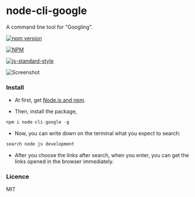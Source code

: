 # node-cli-google
A command line tool for "Googling".

[![npm version](https://badge.fury.io/js/node-cli-google.svg)](https://badge.fury.io/js/node-cli-google)

[![NPM](https://nodei.co/npm/node-cli-google.png)](https://nodei.co/npm/node-cli-google/)

[![js-standard-style](https://cdn.rawgit.com/feross/standard/master/badge.svg)](https://github.com/feross/standard)

[logo]: http://i64.tinypic.com/30icens.png"
![Screenshot](http://i64.tinypic.com/30icens.png "Usage steps")

### Install

* At first, get [Node.js and npm](https://docs.npmjs.com/getting-started/installing-node).

* Then, install the package,
```javascript
npm i node-cli-google -g
```

* Now, you can write down on the terminal what you expect to search:
```javascript
search node js development
```

* After you choose the links after search, when you enter, you can get the links opened in the browser immediately.

### Licence

MIT
